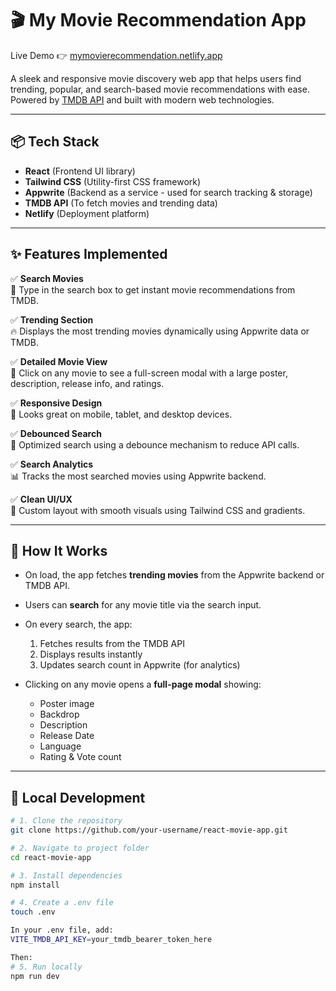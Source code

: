 # 🎬 My Movie Recommendation App

Live Demo 👉 [mymovierecommendation.netlify.app](https://mymovierecommendation.netlify.app)

A sleek and responsive movie discovery web app that helps users find trending, popular, and search-based movie recommendations with ease. Powered by [TMDB API](https://developer.themoviedb.org/) and built with modern web technologies.

---

## 📦 Tech Stack

- **React** (Frontend UI library)
- **Tailwind CSS** (Utility-first CSS framework)
- **Appwrite** (Backend as a service - used for search tracking & storage)
- **TMDB API** (To fetch movies and trending data)
- **Netlify** (Deployment platform)

---

## ✨ Features Implemented

✅ **Search Movies**  
🔎 Type in the search box to get instant movie recommendations from TMDB.

✅ **Trending Section**  
🔥 Displays the most trending movies dynamically using Appwrite data or TMDB.

✅ **Detailed Movie View**  
🎥 Click on any movie to see a full-screen modal with a large poster, description, release info, and ratings.

✅ **Responsive Design**  
📱 Looks great on mobile, tablet, and desktop devices.

✅ **Debounced Search**  
🚀 Optimized search using a debounce mechanism to reduce API calls.

✅ **Search Analytics**  
📊 Tracks the most searched movies using Appwrite backend.

✅ **Clean UI/UX**  
🎨 Custom layout with smooth visuals using Tailwind CSS and gradients.

---

## 🧠 How It Works

- On load, the app fetches **trending movies** from the Appwrite backend or TMDB API.
- Users can **search** for any movie title via the search input.
- On every search, the app:
  1. Fetches results from the TMDB API
  2. Displays results instantly
  3. Updates search count in Appwrite (for analytics)

- Clicking on any movie opens a **full-page modal** showing:
  - Poster image
  - Backdrop
  - Description
  - Release Date
  - Language
  - Rating & Vote count

---

## 🧪 Local Development

```bash
# 1. Clone the repository
git clone https://github.com/your-username/react-movie-app.git

# 2. Navigate to project folder
cd react-movie-app

# 3. Install dependencies
npm install

# 4. Create a .env file
touch .env

In your .env file, add:
VITE_TMDB_API_KEY=your_tmdb_bearer_token_here

Then:
# 5. Run locally
npm run dev